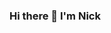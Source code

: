 ### Hi there 👋 I'm Nick

<!--
**nickg902/nickg902** is a ✨ _special_ ✨ repository because its `README.md` (this file) appears on your GitHub profile.

Here are some ideas to get you started:

- 🔭 I’m currently working on stuff and such
- 🌱 I’m currently learning all the things
- 💬 Ask me about AtlSecCon
- 📫 How to reach me: internet
- ⚡ Fun fact: I'm me
-->
